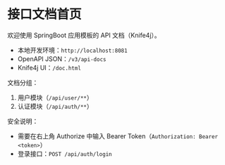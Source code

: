 # 接口文档首页

欢迎使用 SpringBoot 应用模板的 API 文档（Knife4j）。

- 本地开发环境：`http://localhost:8081`
- OpenAPI JSON：`/v3/api-docs`
- Knife4j UI：`/doc.html`

文档分组：

1. 用户模块（`/api/user/**`）
2. 认证模块（`/api/auth/**`）

安全说明：

- 需要在右上角 Authorize 中输入 Bearer Token（`Authorization: Bearer <token>`）
- 登录接口：`POST /api/auth/login`


